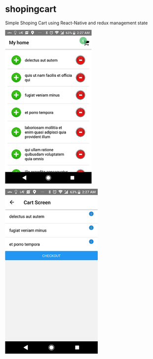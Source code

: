 # shopingcart
Simple Shoping Cart using React-Native and redux management state

![homecart](https://github.com/adepamungkas/shopingcart/blob/master/screenshoot/home_cart.png)

![checkoutcart](https://github.com/adepamungkas/shopingcart/blob/master/screenshoot/checkout_cart.png)
